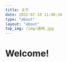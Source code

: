```yaml
---
title: 关于
date: 2022-07-18 11:40:34
type: "about"
layout: "about"
top_img: /img/通用.jpg
---
```

# Welcome!
